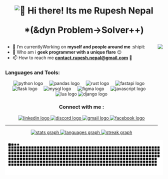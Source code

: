 <h1 align= "center" > <img src= "https://cdn.jsdelivr.net/gh/Readme-Workflows/Readme-Icons@main/icons/gifs/wave.gif" alt=👋> Hi there! Its me Rupesh Nepal
<p allign = "center"><b>*(&dyn Problem->Solver++)</b></p>
</h1> 



<img align="right" height="300" breadth = "auto" src="https://media.tenor.com/hmDMrE1yMAkAAAAM/when-the-coding-when-the.gif"  />


- 💫 I’m currentlyWorking on **myself and people around me**  :shipit:
- 🔎  Who am i **geek programmer with a unique flare**  😉
- 📫 How to reach me **contact.rupesh.nepal@gmail.com**  📧 


<h3 align="left">Languages and Tools:</h3>
<div align="center">
  <img src="https://cdn.jsdelivr.net/gh/devicons/devicon/icons/python/python-original.svg" height="60" alt="python logo"  />
  <img width="12" />
  <img src="https://cdn.jsdelivr.net/gh/devicons/devicon/icons/pandas/pandas-original.svg" height="60" alt="pandas logo"  />
  <img width="12" />
  <img src="https://cdn.jsdelivr.net/gh/devicons/devicon/icons/rust/rust-plain.svg" height="60" alt="rust logo"  />
  <img width="12" />
  <img src="https://cdn.jsdelivr.net/gh/devicons/devicon/icons/fastapi/fastapi-original.svg" height="60" alt="fastapi logo"  />
  <img width="12" />
  <img src="https://cdn.jsdelivr.net/gh/devicons/devicon/icons/flask/flask-original.svg" height="60" alt="flask logo"  />
  <img width="12" />
  <img src="https://cdn.jsdelivr.net/gh/devicons/devicon/icons/mysql/mysql-original.svg" height="60" alt="mysql logo"  />
  <img width="12" />
  <img src="https://cdn.jsdelivr.net/gh/devicons/devicon/icons/figma/figma-original.svg" height="60" alt="figma logo"  />
  <img width="12" />
  <img src="https://cdn.jsdelivr.net/gh/devicons/devicon/icons/javascript/javascript-original.svg" height="60" alt="javascript logo"  />
  <img width="12" />
  <img src="https://cdn.jsdelivr.net/gh/devicons/devicon/icons/lua/lua-original.svg" height="60" alt="lua logo"  />
  <img src = "https://cdn.jsdelivr.net/gh/devicons/devicon/icons/django/django-plain.svg" height = "60 " alt = "django logo">
</div>



<h3 align = "center"> Connect with me :</h4>

<div align="center">
  <a href = "https://www.linkedin.com/in/rupesh-nepal-62693920b/"> 
  <img src="https://img.shields.io/static/v1?message=LinkedIn&logo=linkedin&label=&color=0077B5&logoColor=white&labelColor=&style=for-the-badge" height="35" alt="linkedin logo"  />

  <a href = "discord.gg">
  <img src="https://img.shields.io/static/v1?message=Discord&logo=discord&label=&color=7289DA&logoColor=white&labelColor=&style=for-the-badge" height="35" alt="discord logo"  />

 <a href ="https://mail.google.com/mail/u/0/#inbox?compose=GTvVlcSGMhntKQmBKPjfMRVCnFQPqhZVwjBQLnWzcGMKKbtKdHtjFmwmbbNCSrCSvmqSJVnqnftDz">
  <img src="https://img.shields.io/static/v1?message=Gmail&logo=gmail&label=&color=D14836&logoColor=white&labelColor=&style=for-the-badge" height="35" alt="gmail logo"  />
  
  <a href ="https://www.facebook.com/rupesh.nepal.5099" > 
  <img src="https://img.shields.io/static/v1?message=Facebook&logo=facebook&label=&color=1877F2&logoColor=white&labelColor=&style=for-the-badge" height="35" alt="facebook logo"  />
</div>



 ---- 
<div align="center">
  <img src="https://github-readme-stats.vercel.app/api?username=rex9840&hide_title=false&hide_rank=false&show_icons=true&include_all_commits=true&count_private=true&disable_animations=false&theme=dracula&locale=en&hide_border=false&order=1" height="150" alt="stats graph"  />
  <img src="https://github-readme-stats.vercel.app/api/top-langs?username=rex9840&locale=en&hide_title=false&layout=compact&card_width=320&langs_count=5&theme=dracula&hide_border=false&order=2" height="150" alt="languages graph"  />
  <img src="https://streak-stats.demolab.com?user=rex9840&locale=en&mode=daily&theme=dracula&hide_border=false&border_radius=5&order=3" height="150" alt="streak graph"  />
</div>



<br clear="both">

<img src="https://raw.githubusercontent.com/rex9840/rex9840/output/snake.svg" alt="Snake animation" />



<br clear="both">



